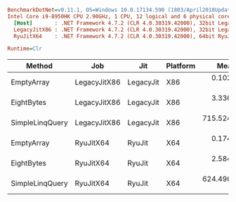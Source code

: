 ``` ini

BenchmarkDotNet=v0.11.1, OS=Windows 10.0.17134.590 (1803/April2018Update/Redstone4)
Intel Core i9-8950HK CPU 2.90GHz, 1 CPU, 12 logical and 6 physical cores
  [Host]       : .NET Framework 4.7.2 (CLR 4.0.30319.42000), 32bit LegacyJIT-v4.7.3324.0
  LegacyJitX86 : .NET Framework 4.7.2 (CLR 4.0.30319.42000), 32bit LegacyJIT-v4.7.3324.0
  RyuJitX64    : .NET Framework 4.7.2 (CLR 4.0.30319.42000), 64bit RyuJIT-v4.7.3324.0

Runtime=Clr  

```
|          Method |          Job |       Jit | Platform |        Mean |      Error |     StdDev |      Median |  Gen 0 | Allocated |
|---------------- |------------- |---------- |--------- |------------:|-----------:|-----------:|------------:|-------:|----------:|
|      EmptyArray | LegacyJitX86 | LegacyJit |      X86 |   0.1022 ns |  0.0580 ns |  0.0886 ns |   0.0905 ns |      - |       0 B |
|      EightBytes | LegacyJitX86 | LegacyJit |      X86 |   3.3369 ns |  0.2827 ns |  0.8156 ns |   3.2129 ns | 0.0038 |      20 B |
| SimpleLinqQuery | LegacyJitX86 | LegacyJit |      X86 | 715.5248 ns | 13.2697 ns | 12.4125 ns | 721.8456 ns | 0.0486 |     256 B |
|      EmptyArray |    RyuJitX64 |    RyuJit |      X64 |   0.1745 ns |  0.0512 ns |  0.0427 ns |   0.1724 ns |      - |       0 B |
|      EightBytes |    RyuJitX64 |    RyuJit |      X64 |   2.5845 ns |  0.1757 ns |  0.5127 ns |   2.4090 ns | 0.0051 |      32 B |
| SimpleLinqQuery |    RyuJitX64 |    RyuJit |      X64 | 624.4960 ns | 12.2310 ns | 14.5601 ns | 624.0734 ns | 0.0601 |     384 B |
